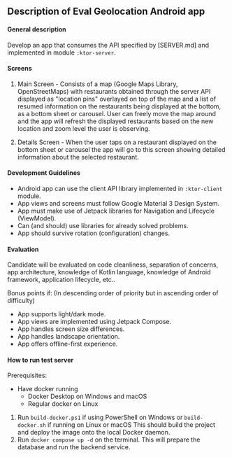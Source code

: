 ## Description of Eval Geolocation Android app

#### General description
Develop an app that consumes the API specified by [SERVER.md] and implemented in module `:ktor-server`.

#### Screens
1. Main Screen - Consists of a map (Google Maps Library, OpenStreetMaps) with restaurants obtained
through the server API displayed as "location pins" overlayed on top of the map and a list of
resumed information on the restaurants being displayed at the bottom, as a bottom sheet or carousel. 
User can freely move the map around and the app will refresh the displayed restaurants based on the
new location and zoom level the user is observing.

2. Details Screen - When the user taps on a restaurant displayed on the bottom sheet or carousel
the app will go to this screen showing detailed information about the selected restaurant.

#### Development Guidelines
* Android app can use the client API library implemented in `:ktor-client` module.
* App views and screens must follow Google Material 3 Design System.
* App must make use of Jetpack libraries for Navigation and Lifecycle (ViewModel).
* Can (and should) use libraries for already solved problems.
* App should survive rotation (configuration) changes.

#### Evaluation
Candidate will be evaluated on code cleanliness, separation of concerns, app architecture, knowledge
of Kotlin language, knowledge of Android framework, application lifecycle, etc..

Bonus points if: (In descending order of priority but in ascending order of difficulty)
* App supports light/dark mode.
* App views are implemented using Jetpack Compose.
* App handles screen size differences.
* App handles landscape orientation.
* App offers offline-first experience.

#### How to run test server
Prerequisites: 
* Have docker running
    - Docker Desktop on Windows and macOS 
    - Regular docker on Linux

1. Run `build-docker.ps1` if using PowerShell on Windows or `build-docker.sh` if running on Linux or macOS
This should build the project and deploy the image onto the local Docker daemon.
2. Run `docker compose up -d` on the terminal. This will prepare the database and run the backend service.